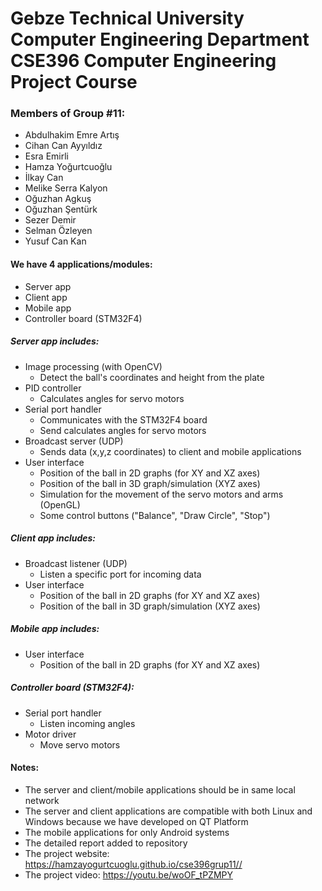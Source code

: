 # Gebze Technical University<br/>Computer Engineering Department<br/>CSE396 Computer Engineering Project Course

### Members of Group #11:
- Abdulhakim Emre Artış
- Cihan Can Ayyıldız
- Esra Emirli
- Hamza Yoğurtcuoğlu
- İlkay Can
- Melike Serra Kalyon
- Oğuzhan Agkuş
- Oğuzhan Şentürk
- Sezer Demir
- Selman Özleyen
- Yusuf Can Kan

#### We have 4 applications/modules:
- Server app
- Client app
- Mobile app
- Controller board (STM32F4)

##### Server app includes:
- Image processing (with OpenCV)
  - Detect the ball's coordinates and height from the plate
- PID controller
  - Calculates angles for servo motors
- Serial port handler
  - Communicates with the STM32F4 board
  - Send calculates angles for servo motors
- Broadcast server (UDP)
  - Sends data (x,y,z coordinates) to client and mobile applications
- User interface
  - Position of the ball in 2D graphs (for XY and XZ axes)
  - Position of the ball in 3D graph/simulation (XYZ axes)
  - Simulation for the movement of the servo motors and arms (OpenGL)
  - Some control buttons ("Balance", "Draw Circle", "Stop")

##### Client app includes:
- Broadcast listener (UDP)
  - Listen a specific port for incoming data
- User interface
  - Position of the ball in 2D graphs (for XY and XZ axes)
  - Position of the ball in 3D graph/simulation (XYZ axes)

##### Mobile app includes:
- User interface
  - Position of the ball in 2D graphs (for XY and XZ axes)

##### Controller board (STM32F4):
- Serial port handler
  - Listen incoming angles
- Motor driver
  - Move servo motors

#### Notes:
- The server and client/mobile applications should be in same local network
- The server and client applications are compatible with both Linux and Windows because we have developed on QT Platform
- The mobile applications for only Android systems
- The detailed report added to repository
- The project website: https://hamzayogurtcuoglu.github.io/cse396grup11//
- The project video: https://youtu.be/woOF_tPZMPY
